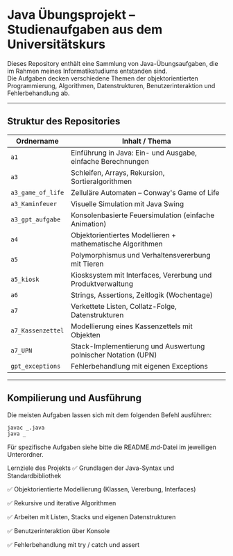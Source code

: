 # Java Übungsprojekt – Studienaufgaben aus dem Universitätskurs

Dieses Repository enthält eine Sammlung von Java-Übungsaufgaben, die im Rahmen meines Informatikstudiums entstanden sind.  
Die Aufgaben decken verschiedene Themen der objektorientierten Programmierung, Algorithmen, Datenstrukturen, Benutzerinteraktion und Fehlerbehandlung ab.

---

## Struktur des Repositories

| Ordnername             | Inhalt / Thema                                                        |
|------------------------|-----------------------------------------------------------------------|
| `a1`                   | Einführung in Java: Ein- und Ausgabe, einfache Berechnungen          |
| `a3`                   | Schleifen, Arrays, Rekursion, Sortieralgorithmen                     |
| `a3_game_of_life`      | Zelluläre Automaten – Conway's Game of Life                          |
| `a3_Kaminfeuer`        | Visuelle Simulation mit Java Swing                                   |
| `a3_gpt_aufgabe`       | Konsolenbasierte Feuersimulation (einfache Animation)                |
| `a4`                   | Objektorientiertes Modellieren + mathematische Algorithmen           |
| `a5`                   | Polymorphismus und Verhaltensvererbung mit Tieren                   |
| `a5_kiosk`             | Kiosksystem mit Interfaces, Vererbung und Produktverwaltung          |
| `a6`                   | Strings, Assertions, Zeitlogik (Wochentage)                          |
| `a7`                   | Verkettete Listen, Collatz-Folge, Datenstrukturen                    |
| `a7_Kassenzettel`      | Modellierung eines Kassenzettels mit Objekten                        |
| `a7_UPN`               | Stack-Implementierung und Auswertung polnischer Notation (UPN)       |
| `gpt_exceptions`       | Fehlerbehandlung mit eigenen Exceptions                              |

---

## Kompilierung und Ausführung

Die meisten Aufgaben lassen sich mit dem folgenden Befehl ausführen:

```bash
javac _.java
java _
```

Für spezifische Aufgaben siehe bitte die README.md-Datei im jeweiligen Unterordner.

Lernziele des Projekts
✅ Grundlagen der Java-Syntax und Standardbibliothek

✅ Objektorientierte Modellierung (Klassen, Vererbung, Interfaces)

✅ Rekursive und iterative Algorithmen

✅ Arbeiten mit Listen, Stacks und eigenen Datenstrukturen

✅ Benutzerinteraktion über Konsole

✅ Fehlerbehandlung mit try / catch und assert
